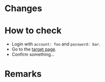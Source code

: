 # Changes

# How to check
- Login with `account: foo` and `password: bar`.
- Go to the [target page](http://localhost:3000/target_page).
- Confirm something...

# Remarks
